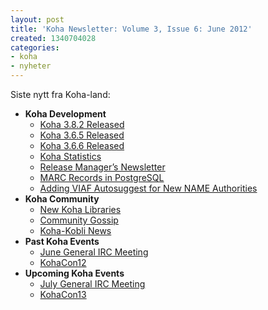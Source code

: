 ```yaml
---
layout: post
title: 'Koha Newsletter: Volume 3, Issue 6: June 2012'
created: 1340704028
categories:
- koha
- nyheter
---
```

<p>Siste nytt fra Koha-land:</p>

<ul>
<li><strong>Koha Development</strong>
<ul>
<li><a href="http://koha-community.org/koha-newsletter-volume-3-issue-6-june-2012/#382">Koha 3.8.2 Released</a></li>
<li><a href="http://koha-community.org/koha-newsletter-volume-3-issue-6-june-2012/#365">Koha 3.6.5 Released</a></li>
<li><a href="http://koha-community.org/koha-newsletter-volume-3-issue-6-june-2012/#366">Koha 3.6.6 Released</a></li>
<li><a href="http://koha-community.org/koha-newsletter-volume-3-issue-6-june-2012/#stats">Koha Statistics</a></li>
<li><a href="http://koha-community.org/koha-newsletter-volume-3-issue-6-june-2012/#rm">Release Manager’s Newsletter</a></li>
<li><a href="http://koha-community.org/koha-newsletter-volume-3-issue-6-june-2012/#postgresql">MARC Records in PostgreSQL</a></li>
<li><a href="http://koha-community.org/koha-newsletter-volume-3-issue-6-june-2012/#viaf">Adding VIAF Autosuggest for New NAME Authorities</a></li>
</ul>
</li>
<li><strong>Koha Community</strong>
<ul>
<li><a href="http://koha-community.org/koha-newsletter-volume-3-issue-6-june-2012/#newlibs">New Koha Libraries</a></li>
<li><a href="http://koha-community.org/koha-newsletter-volume-3-issue-6-june-2012/#gossip">Community Gossip</a></li>
<li><a href="http://koha-community.org/koha-newsletter-volume-3-issue-6-june-2012/#kobli">Koha-Kobli News</a></li>
</ul>
</li>
<li><strong>Past Koha Events</strong>
<ul>
<li><a href="http://koha-community.org/koha-newsletter-volume-3-issue-6-june-2012/#mtgjun">June General IRC Meeting</a></li>
<li><a href="http://koha-community.org/koha-newsletter-volume-3-issue-6-june-2012/#kohacon12">KohaCon12</a></li>
</ul>
</li>
<li><strong>Upcoming Koha Events</strong>
<ul>
<li><a href="http://koha-community.org/koha-newsletter-volume-3-issue-6-june-2012/#mtgjul">July General IRC Meeting</a></li>
<li><a href="http://koha-community.org/koha-newsletter-volume-3-issue-6-june-2012/#kohacon13">KohaCon13</a></li>
</ul>
</li>
</ul>
